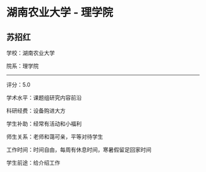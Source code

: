 # 湖南农业大学 - 理学院

## 苏招红

学校：湖南农业大学

院系：理学院

* * *

评分：5.0

学术水平：课题组研究内容前沿

科研经费：设备购进大方

学生补助：经常有活动和小福利

师生关系：老师和蔼可亲，平等对待学生

工作时间：时间自由，每周有休息时间，寒暑假留足回家时间

学生前途：给介绍工作